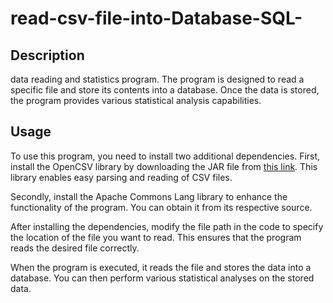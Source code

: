 # read-csv-file-into-Database-SQL-
## Description

data reading and statistics program. The program is designed to read a specific file and store its contents into a database. Once the data is stored, the program provides various statistical analysis capabilities.

## Usage

To use this program, you need to install two additional dependencies. First, install the OpenCSV library by downloading the JAR file from [this link](https://sourceforge.net/projects/opencsv/files/opencsv). This library enables easy parsing and reading of CSV files.

Secondly, install the Apache Commons Lang library to enhance the functionality of the program. You can obtain it from its respective source.

After installing the dependencies, modify the file path in the code to specify the location of the file you want to read. This ensures that the program reads the desired file correctly.

When the program is executed, it reads the file and stores the data into a database. You can then perform various statistical analyses on the stored data.

